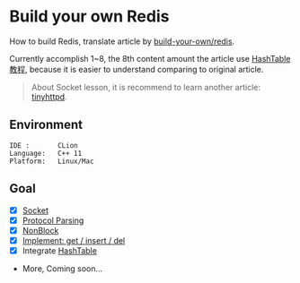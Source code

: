 # Build your own Redis

How to build Redis, translate article by [build-your-own/redis](https://build-your-own.org/redis).

Currently accomplish 1~8, the 8th content amount the article use [HashTable教程](https://github.com/akerdi/build-your-own-hash-table), because it is easier to understand comparing to original article.

> About Socket lesson, it is recommend to learn another article: [tinyhttpd](https://github.com/akerdi/tinyhttpd).

## Environment

```
IDE :       CLion
Language:   C++ 11
Platform:   Linux/Mac
```

## Goal

+ [x] [Socket](./tech/01Server.md)
+ [x] [Protocol Parsing](./tech/02Protocol.md)
+ [x] [NonBlock](./tech/03NonBlock.md)
+ [x] [Implement: get / insert / del](./tech/04Operate.md)
+ [x] Integrate [HashTable](https://github.com/akerdi/build-your-own-hash-table)
+ More, Coming soon...
